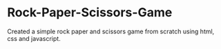 # Rock-Paper-Scissors-Game
Created a simple rock paper and scissors game from scratch using html, css and javascript. 
